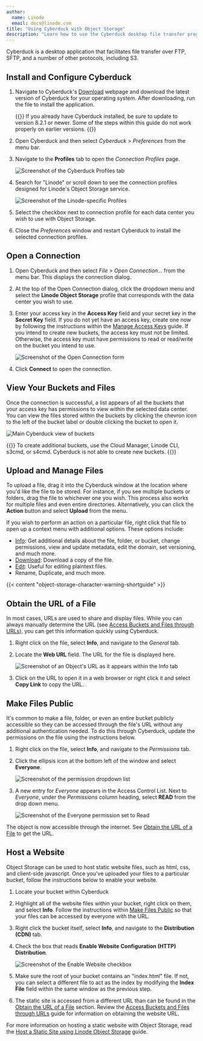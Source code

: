 ```yaml
---
author:
  name: Linode
  email: docs@linode.com
title: "Using Cyberduck with Object Storage"
description: "Learn how to use the Cyberduck desktop file transfer program to interact with Linode's Object Storage."
---
```


Cyberduck is a desktop application that facilitates file transfer over FTP, SFTP, and a number of other protocols, including S3.

## Install and Configure Cyberduck

1.  Navigate to Cyberduck's [Download](https://cyberduck.io/download/) webpage and download the latest version of Cyberduck for your operating system. After downloading, run the file to install the application.

    {{<note>}}
If you already have Cyberduck installed, be sure to update to version 8.2.1 or newer. Some of the steps within this guide do not work properly on earlier versions.
{{</note>}}

1.  Open Cyberduck and then select *Cyberduck* > *Preferences* from the menu bar.

1.  Navigate to the **Profiles** tab to open the *Connection Profiles* page.

    ![Screenshot of the Cyberduck Profiles tab](cyberduck-profiles.png)

1.  Search for "Linode" or scroll down to see the connection profiles designed for Linode's Object Storage service.

    ![Screenshot of the Linode-specific Profiles](cyberduck-profiles-linode.png)

1.  Select the checkbox next to connection profile for each data center you wish to use with Object Storage.

1.  Close the *Preferences* window and restart Cyberduck to install the selected connection profiles.

## Open a Connection

1.  Open Cyberduck and then select *File* > *Open Connection...* from the menu bar. This displays the connection dialog.

1.  At the top of the Open Connection dialog, click the dropdown menu and select the **Linode Object Storage** profile that corresponds with the data center you wish to use.

1.  Enter your access key in the **Access Key** field and your secret key in the **Secret Key** field. If you do not yet have an access key, create one now by following the instructions within the [Manage Access Keys](/docs/products/storage/object-storage/guides/access-keys/) guide. If you intend to create new buckets, the access key must not be limited. Otherwise, the access key must have permissions to read or read/write on the bucket you intend to use.

    ![Screenshot of the Open Connection form](cyberduck-new-connection.png)

1.  Click **Connect** to open the connection.

## View Your Buckets and Files

Once the connection is successful, a list appears of all the buckets that your access key has permissions to view within the selected data center. You can view the files stored within the buckets by clicking the chevron icon to the left of the bucket label or double clicking the bucket to open it.

![Main Cyberduck view of buckets](cyberduck-view.png)

{{<note>}}
To create additional buckets, use the Cloud Manager, Linode CLI, s3cmd, or s4cmd. Cyberduck is not able to create new buckets.
{{</note>}}

## Upload and Manage Files

To upload a file, drag it into the Cyberduck window at the location where you'd like the file to be stored. For instance, if you see multiple buckets or folders, drag the file to whichever one you wish. This process also works for multiple files and even entire directories. Alternatively, you can click the **Action** button and select **Upload** from the menu.

If you wish to perform an action on a particular file, right click that file to open up a context menu with additional options. These options include:

- [Info](https://docs.cyberduck.io/cyberduck/info/): Get additional details about the file, folder, or bucket, change permissions, view and update metadata, edit the domain, set versioning, and much more.
- [Download](https://docs.cyberduck.io/cyberduck/download/): Download a copy of the file.
- [Edit](https://docs.cyberduck.io/cyberduck/edit/): Useful for editing plaintext files.
- Rename, Duplicate, and much more.

{{< content "object-storage-character-warning-shortguide" >}}

## Obtain the URL of a File

In most cases, URLs are used to share and display files. While you can always manually determine the URL (see [Access Buckets and Files through URLs](/docs/products/storage/object-storage/guides/urls/#file-urls)), you can get this information quickly using Cyberduck.

1. Right click on the file, select **Info**, and navigate to the *General* tab.

1. Locate the **Web URL** field. The URL for the file is displayed here.

    ![Screenshot of an Object's URL as it appears within the Info tab](cyberduck-file-url.png)

1. Click on the URL to open it in a web browser or right click it and select **Copy Link** to copy the URL.

## Make Files Public

It's common to make a file, folder, or even an entire bucket publicly accessible so they can be accessed through the file's URL without any additional authentication needed. To do this through Cyberduck, update the permissions on the file using the instructions below.

1. Right click on the file, select **Info**, and navigate to the *Permissions* tab.

1.  Click the ellipsis icon at the bottom left of the window and select **Everyone**.

    ![Screenshot of the permission dropdown list](cyberduck-permissions-add-everyone.png)

1.  A new entry for *Everyone* appears in the Access Control List. Next to *Everyone*, under the *Permissions* column heading, select **READ** from the drop down menu.

    ![Screenshot of the Everyone permission set to Read](cyberduck-permissions-everyone-read.png)

The object is now accessible through the internet. See [Obtain the URL of a File](#obtain-the-url-of-a-file) to get the URL.

## Host a Website

Object Storage can be used to host static website files, such as html, css, and client-side javascript. Once you've uploaded your files to a particular bucket, follow the instructions below to enable your website.

1.  Locate your bucket within Cyberduck

1.  Highlight all of the website files within your bucket, right click on them, and select **Info**. Follow the instructions within [Make Files Public](#make-files-public) so that your files can be accessed by everyone with the URL.

1.  Right click the bucket itself, select **Info**, and navigate to the **Distribution (CDN)** tab.

1.  Check the box that reads **Enable Website Configuration (HTTP) Distribution**.

    ![Screenshot of the Enable Website checkbox](cyberduck-enable-website.png)

1.  Make sure the root of your bucket contains an "index.html" file. If not, you can select a different file to act as the index by modifying the **Index File** field within the same window as the previous step.

1.  The static site is accessed from a different URL than can be found in the [Obtain the URL of a File](#obtain-the-url-of-a-file) section. Review the [Access Buckets and Files through URLs](/docs/products/storage/object-storage/guides/urls/#website-urls) guide for information on obtaining the website URL.

For more information on hosting a static website with Object Storage, read the [Host a Static Site using Linode Object Storage](/docs/guides/host-static-site-object-storage/) guide.
